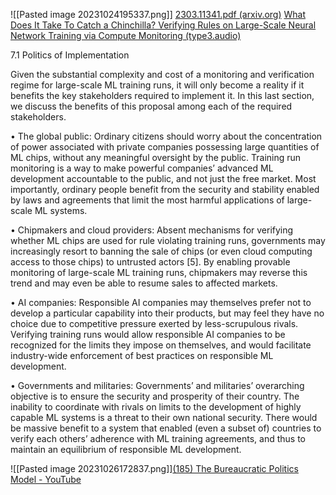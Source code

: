 ![[Pasted image 20231024195337.png]]
[2303.11341.pdf (arxiv.org)](https://arxiv.org/pdf/2303.11341.pdf)
[What Does It Take To Catch a Chinchilla? Verifying Rules on Large-Scale Neural Network Training via Compute Monitoring (type3.audio)](https://preview.type3.audio/episode/ai-safety-fundamentals-governance/63a4938b-a1f2-4a52-bacc-685267b2b045)

7.1 Politics of Implementation 

Given the substantial complexity and cost of a monitoring and verification regime for large-scale ML training runs, it will only become a reality if it benefits the key stakeholders required to implement it. In this last section, we discuss the benefits of this proposal among each of the required stakeholders. 

• The global public: Ordinary citizens should worry about the concentration of power associated with private companies possessing large quantities of ML chips, without any meaningful oversight by the public. Training run monitoring is a way to make powerful companies’ advanced ML development accountable to the public, and not just the free market. Most importantly, ordinary people benefit from the security and stability enabled by laws and agreements that limit the most harmful applications of large-scale ML systems. 

• Chipmakers and cloud providers: Absent mechanisms for verifying whether ML chips are used for rule violating training runs, governments may increasingly resort to banning the sale of chips (or even cloud computing access to those chips) to untrusted actors [5]. By enabling provable monitoring of large-scale ML training runs, chipmakers may reverse this trend and may even be able to resume sales to affected markets. 

• AI companies: Responsible AI companies may themselves prefer not to develop a particular capability into their products, but may feel they have no choice due to competitive pressure exerted by less-scrupulous rivals. Verifying training runs would allow responsible AI companies to be recognized for the limits they impose on themselves, and would facilitate industry-wide enforcement of best practices on responsible ML development. 

• Governments and militaries: Governments’ and militaries’ overarching objective is to ensure the security and prosperity of their country. The inability to coordinate with rivals on limits to the development of highly capable ML systems is a threat to their own national security. There would be massive benefit to a system that enabled (even a subset of) countries to verify each others’ adherence with ML training agreements, and thus to maintain an equilibrium of responsible ML development.



![[Pasted image 20231026172837.png]][(185) The Bureaucratic Politics Model - YouTube](https://www.youtube.com/watch?v=1JYy5B9O9oU)

